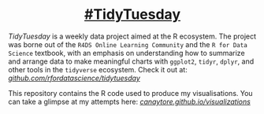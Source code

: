 <h1 align="center">
<a href="https://github.com/rfordatascience/tidytuesday" target="_blank">#TidyTuesday</a>
</h1>

_TidyTuesday_ is a weekly data project aimed at the R ecosystem. The project was borne out of the `R4DS Online Learning Community` and the `R for Data Science` textbook, with an emphasis on understanding how to summarize and arrange data to make meaningful charts with `ggplot2`, `tidyr`, `dplyr`, and other tools in the `tidyverse` ecosystem. Check it out at: [_github.com/rfordatascience/tidytuesday_](https://github.com/rfordatascience/tidytuesday/blob/master/README.md) 

This repository contains the R code used to produce my visualisations. You can take a glimpse at my attempts here: [_canaytore.github.io/visualizations_](http://canaytore.github.io/visualizations/)